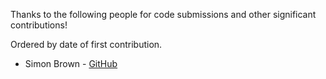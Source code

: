 Thanks to the following people for code submissions and other significant contributions!

Ordered by date of first contribution.

* Simon Brown - [GitHub](https://github.com/kebabs)